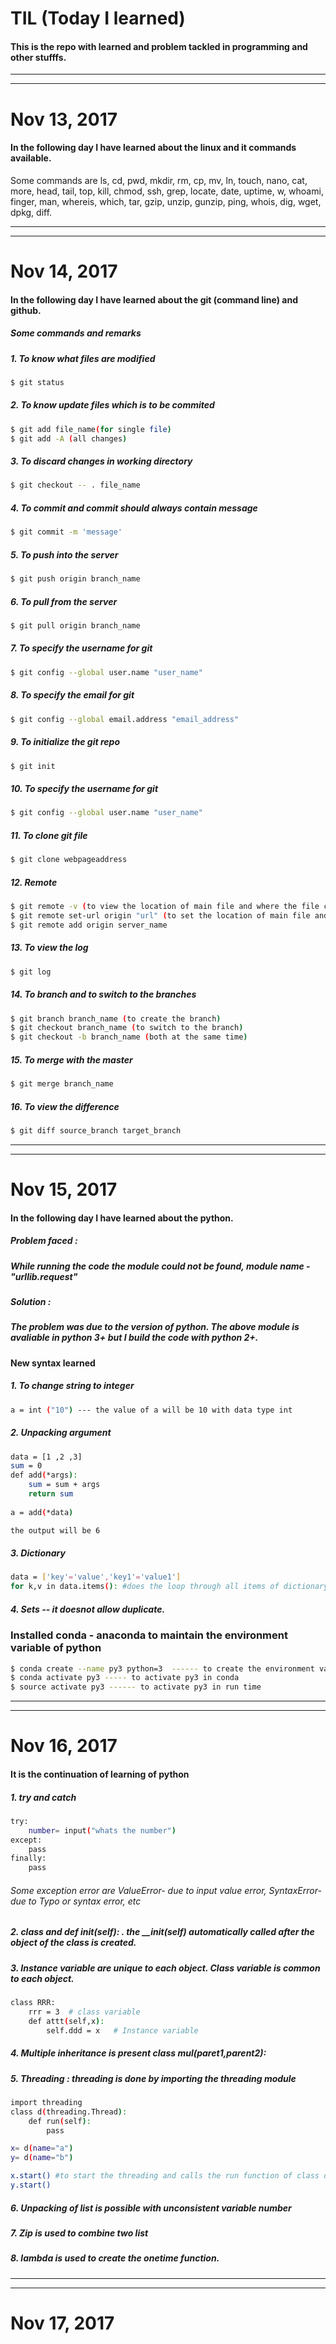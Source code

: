 # TIL (Today I learned)

#### This is the repo with learned and problem tackled in programming and other stufffs.
 
--------------

--------------

# Nov 13, 2017

#### In the following day I have learned about the linux and it commands available.

Some commands are ls, cd, pwd, mkdir, rm, cp, mv, ln, touch, nano, cat, more, head, tail, top, kill, chmod, ssh, grep, locate, date, uptime, w, whoami, finger, man, whereis, which, tar, gzip, unzip, gunzip, ping, whois, dig, wget, dpkg, diff.


--------------

--------------

# Nov 14, 2017

#### In the following day I have learned about the git (command line) and github.
##### Some commands and remarks
##### 1. To know what files are modified
```bash
$ git status
```

##### 2. To know update files which is to be commited 
```bash
$ git add file_name(for single file)
$ git add -A (all changes)
```

##### 3. To discard changes in working directory 
```bash
$ git checkout -- . file_name
```

##### 4. To commit and commit should always contain message
```bash
$ git commit -m 'message'
```

##### 5. To push into the server
```bash
$ git push origin branch_name
```

##### 6. To pull from the server
```bash
$ git pull origin branch_name
```

##### 7. To specify the username for git
```bash
$ git config --global user.name "user_name"
```

##### 8. To specify the email for git
```bash
$ git config --global email.address "email_address"
```

##### 9. To initialize the git repo
```bash
$ git init
```

##### 10. To specify the username for git
```bash
$ git config --global user.name "user_name"
```

##### 11. To clone git file 
```bash
$ git clone webpageaddress
```

##### 12. Remote
```bash 
$ git remote -v (to view the location of main file and where the file can be push)
$ git remote set-url origin "url" (to set the location of main file and push location)
$ git remote add origin server_name
``` 

##### 13. To view the log
```bash
$ git log
```

##### 14. To branch and to switch to the branches
```bash
$ git branch branch_name (to create the branch)
$ git checkout branch_name (to switch to the branch)
$ git checkout -b branch_name (both at the same time)
```

##### 15. To merge with the master
```bash
$ git merge branch_name
```

##### 16. To view the difference
```bash
$ git diff source_branch target_branch
```

--------------

--------------

# Nov 15, 2017

#### In the following day I have learned about the python.

##### Problem faced :

##### While running the code the module could not be found, module name - "urllib.request"

##### Solution :

##### The problem was due to the version of python. The above module is avaliable in python 3+ but I build the code with python 2+. 

#### New syntax learned 

##### 1. To change string to integer 
```bash
a = int ("10") --- the value of a will be 10 with data type int
```
##### 2. Unpacking argument
```bash
data = [1 ,2 ,3]
sum = 0
def add(*args):
	sum = sum + args
	return sum
	
a = add(*data)

the output will be 6
```

##### 3. Dictionary 
```bash 
data = ['key'='value','key1'='value1']
for k,v in data.items(): #does the loop through all items of dictionary of data and k keeps the key and v keeps the value.
```

##### 4. Sets -- it doesnot allow duplicate.


### Installed conda - anaconda to maintain the environment variable of python

```bash 
$ conda create --name py3 python=3  ------ to create the environment variable of python with version 3+ 
$ conda activate py3 ----- to activate py3 in conda
$ source activate py3 ------ to activate py3 in run time
```
--------------
--------------

# Nov 16, 2017

#### It is the continuation of learning of python

##### 1. try and catch
```bash
try:
	number= input("whats the number")
except:
	pass
finally:
	pass
```
###### Some exception error are ValueError- due to input value error, SyntaxError- due to Typo or syntax error, etc

##### 2. class and def __init__(self): . the __init(self) automatically called after the object of the class is created.

##### 3. Instance variable are unique to each object. Class variable is common to each object.
```bash 
class RRR:
	rrr = 3  # class variable
	def attt(self,x):
		self.ddd = x   # Instance variable
```

##### 4. Multiple inheritance is present class mul(paret1,parent2):

##### 5. Threading : threading is done by importing the threading module
```bash
import threading
class d(threading.Thread):
	def run(self):
		pass

x= d(name="a")
y= d(name="b")

x.start() #to start the threading and calls the run function of class d.
y.start()
```

##### 6. Unpacking of list is possible with unconsistent variable number

##### 7. Zip is used to combine two list

##### 8. lambda is used to create the onetime function.

--------------
--------------

# Nov 17, 2017

